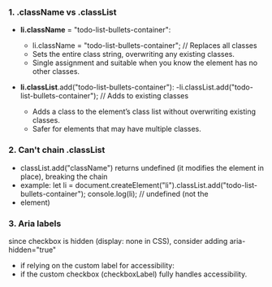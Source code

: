 ### 1. .className vs .classList
- **li.className** = "todo-list-bullets-container": 
    - li.className = "todo-list-bullets-container"; // Replaces all classes
    - Sets the entire class string, overwriting any existing classes. 
    - Single assignment and suitable when you know the element has no other classes.

- **li.classList**.add("todo-list-bullets-container"): 
    -li.classList.add("todo-list-bullets-container"); // Adds to existing classes
    - Adds a class to the element’s class list without overwriting existing classes. 
    - Safer for elements that may have multiple classes.

### 2. Can't chain .classList
- classList.add("className") returns undefined (it modifies the element in place), breaking the chain
- example:
    let li = document.createElement("li").classList.add("todo-list-bullets-container");
    console.log(li); // undefined (not the <li> element)

### 3. Aria labels
since checkbox is hidden (display: none in CSS), consider adding aria-hidden="true" 
- if relying on the custom label for accessibility:
- if the custom checkbox (checkboxLabel) fully handles accessibility.
